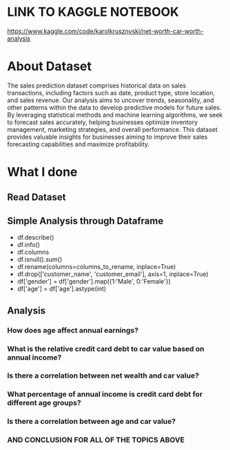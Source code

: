 # LINK TO KAGGLE NOTEBOOK
https://www.kaggle.com/code/karolkrusznyski/net-worth-car-worth-analysis

# About Dataset
The sales prediction dataset comprises historical data on sales transactions, including factors such as date, product type, store location, and sales revenue. Our analysis aims to uncover trends, seasonality, and other patterns within the data to develop predictive models for future sales. By leveraging statistical methods and machine learning algorithms, we seek to forecast sales accurately, helping businesses optimize inventory management, marketing strategies, and overall performance. This dataset provides valuable insights for businesses aiming to improve their sales forecasting capabilities and maximize profitability.

# What I done
## Read Dataset
## Simple Analysis through Dataframe
* df.describe()
* df.info()
* df.columns
* df.isnull().sum()
* df.rename(columns=columns_to_rename, inplace=True)
* df.drop(['customer_name', 'customer_email'], axis=1, inplace=True)
* df['gender'] = df['gender'].map({1:'Male', 0:'Female'})
* df['age'] = df['age'].astype(int)

## Analysis
### How does age affect annual earnings?
### What is the relative credit card debt to car value based on annual income?
### Is there a correlation between net wealth and car value?
### What percentage of annual income is credit card debt for different age groups?
### Is there a correlation between age and car value?
### AND CONCLUSION FOR ALL OF THE TOPICS ABOVE
